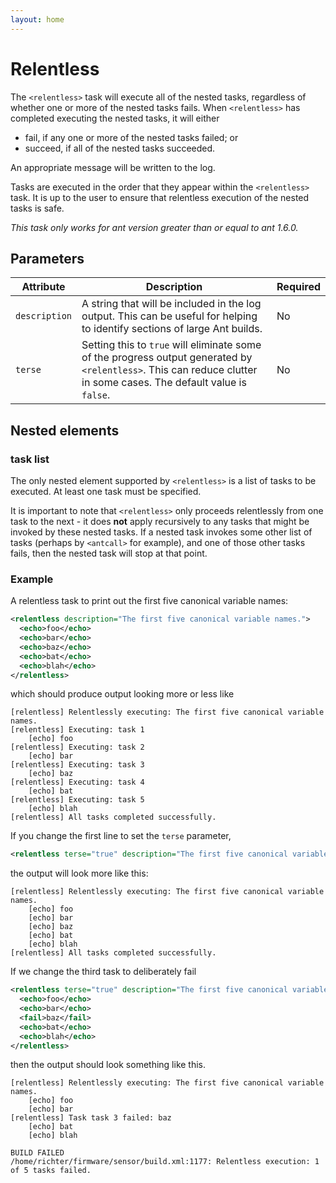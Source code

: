 ```yaml
---
layout: home
---
```

Relentless
==========

The `<relentless>` task will execute all of the nested tasks, regardless of whether one or more of the nested tasks fails. When `<relentless>` has completed executing the nested tasks, it will either

-   fail, if any one or more of the nested tasks failed; or
-   succeed, if all of the nested tasks succeeded.

An appropriate message will be written to the log.

Tasks are executed in the order that they appear within the `<relentless>` task. It is up to the user to ensure that relentless execution of the nested tasks is safe.

*This task only works for ant version greater than or equal to ant 1.6.0.*

Parameters
----------

| Attribute   | Description                                                                                                                                                             | Required |
|-------------|-------------------------------------------------------------------------------------------------------------------------------------------------------------------------|----------|
| `description` | A string that will be included in the log output. This can be useful for helping to identify sections of large Ant builds.                                              | No       |
| `terse`       | Setting this to `true` will eliminate some of the progress output generated by `<relentless>`. This can reduce clutter in some cases. The default value is `false`. | No       |

Nested elements
---------------

### task list

The only nested element supported by `<relentless>` is a list of tasks to be executed. At least one task must be specified.

It is important to note that `<relentless>` only proceeds relentlessly from one task to the next - it does **not** apply recursively to any tasks that might be invoked by these nested tasks. If a nested task invokes some other list of tasks (perhaps by `<antcall>` for example), and one of those other tasks fails, then the nested task will stop at that point.

### Example

A relentless task to print out the first five canonical variable names:

```xml
<relentless description="The first five canonical variable names.">
  <echo>foo</echo>
  <echo>bar</echo>
  <echo>baz</echo>
  <echo>bat</echo>
  <echo>blah</echo>
</relentless>
```

which should produce output looking more or less like

```
[relentless] Relentlessly executing: The first five canonical variable names.
[relentless] Executing: task 1
    [echo] foo
[relentless] Executing: task 2
    [echo] bar
[relentless] Executing: task 3
    [echo] baz
[relentless] Executing: task 4
    [echo] bat
[relentless] Executing: task 5
    [echo] blah
[relentless] All tasks completed successfully.
```

If you change the first line to set the `terse` parameter,

```xml
<relentless terse="true" description="The first five canonical variable names."/>
```

the output will look more like this:

```
[relentless] Relentlessly executing: The first five canonical variable names.
    [echo] foo
    [echo] bar
    [echo] baz
    [echo] bat
    [echo] blah
[relentless] All tasks completed successfully.
```

If we change the third task to deliberately fail

```xml
<relentless terse="true" description="The first five canonical variable names.">
  <echo>foo</echo>
  <echo>bar</echo>
  <fail>baz</fail>
  <echo>bat</echo>
  <echo>blah</echo>
</relentless>
```

then the output should look something like this.

```
[relentless] Relentlessly executing: The first five canonical variable names.
    [echo] foo
    [echo] bar
[relentless] Task task 3 failed: baz
    [echo] bat
    [echo] blah

BUILD FAILED
/home/richter/firmware/sensor/build.xml:1177: Relentless execution: 1 of 5 tasks failed.
```
